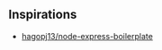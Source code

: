 ## Inspirations

- [hagopj13/node-express-boilerplate](https://github.com/hagopj13/node-express-boilerplate)
